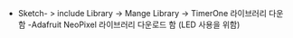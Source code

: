 - Sketch- > include Library -> Mange Library -> TimerOne 라이브러리 다운함
-Adafruit NeoPixel 라이브러리 다운로드 함 (LED 사용을 위함)
